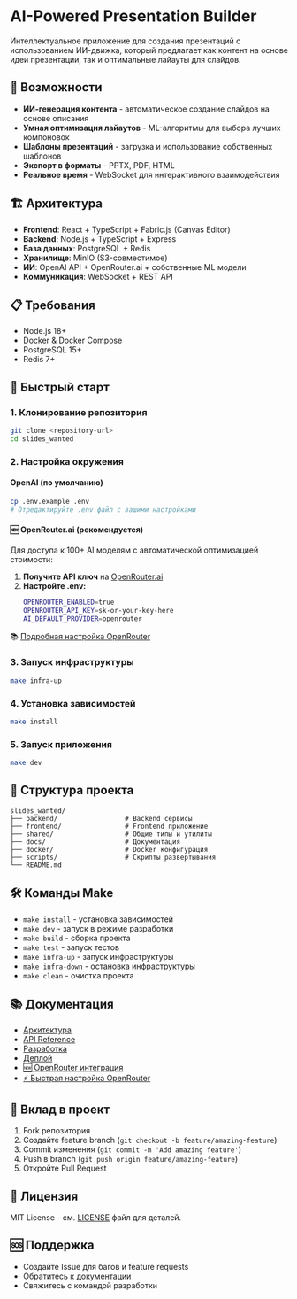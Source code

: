 # AI-Powered Presentation Builder

Интеллектуальное приложение для создания презентаций с использованием ИИ-движка, который предлагает как контент на основе идеи презентации, так и оптимальные лайауты для слайдов.

## 🚀 Возможности

- **ИИ-генерация контента** - автоматическое создание слайдов на основе описания
- **Умная оптимизация лайаутов** - ML-алгоритмы для выбора лучших компоновок
- **Шаблоны презентаций** - загрузка и использование собственных шаблонов
- **Экспорт в форматы** - PPTX, PDF, HTML
- **Реальное время** - WebSocket для интерактивного взаимодействия

## 🏗️ Архитектура

- **Frontend**: React + TypeScript + Fabric.js (Canvas Editor)
- **Backend**: Node.js + TypeScript + Express
- **База данных**: PostgreSQL + Redis
- **Хранилище**: MinIO (S3-совместимое)
- **ИИ**: OpenAI API + OpenRouter.ai + собственные ML модели
- **Коммуникация**: WebSocket + REST API

## 📋 Требования

- Node.js 18+
- Docker & Docker Compose
- PostgreSQL 15+
- Redis 7+

## 🚀 Быстрый старт

### 1. Клонирование репозитория
```bash
git clone <repository-url>
cd slides_wanted
```

### 2. Настройка окружения

#### OpenAI (по умолчанию)
```bash
cp .env.example .env
# Отредактируйте .env файл с вашими настройками
```

#### 🆕 OpenRouter.ai (рекомендуется)
Для доступа к 100+ AI моделям с автоматической оптимизацией стоимости:

1. **Получите API ключ** на [OpenRouter.ai](https://openrouter.ai/keys)
2. **Настройте .env:**
   ```bash
   OPENROUTER_ENABLED=true
   OPENROUTER_API_KEY=sk-or-your-key-here
   AI_DEFAULT_PROVIDER=openrouter
   ```

📚 [Подробная настройка OpenRouter](./docs/OPENROUTER_QUICK_SETUP.md)

### 3. Запуск инфраструктуры
```bash
make infra-up
```

### 4. Установка зависимостей
```bash
make install
```

### 5. Запуск приложения
```bash
make dev
```

## 📁 Структура проекта

```
slides_wanted/
├── backend/                 # Backend сервисы
├── frontend/                # Frontend приложение
├── shared/                  # Общие типы и утилиты
├── docs/                    # Документация
├── docker/                  # Docker конфигурация
├── scripts/                 # Скрипты развертывания
└── README.md
```

## 🛠️ Команды Make

- `make install` - установка зависимостей
- `make dev` - запуск в режиме разработки
- `make build` - сборка проекта
- `make test` - запуск тестов
- `make infra-up` - запуск инфраструктуры
- `make infra-down` - остановка инфраструктуры
- `make clean` - очистка проекта

## 📚 Документация

- [Архитектура](./docs/ARCHITECTURE.md)
- [API Reference](./docs/API.md)
- [Разработка](./docs/DEVELOPMENT.md)
- [Деплой](./docs/DEPLOYMENT.md)
- [🆕 OpenRouter интеграция](./docs/OPENROUTER_INTEGRATION.md)
- [⚡ Быстрая настройка OpenRouter](./docs/OPENROUTER_QUICK_SETUP.md)

## 🤝 Вклад в проект

1. Fork репозитория
2. Создайте feature branch (`git checkout -b feature/amazing-feature`)
3. Commit изменения (`git commit -m 'Add amazing feature'`)
4. Push в branch (`git push origin feature/amazing-feature`)
5. Откройте Pull Request

## 📄 Лицензия

MIT License - см. [LICENSE](LICENSE) файл для деталей.

## 🆘 Поддержка

- Создайте Issue для багов и feature requests
- Обратитесь к [документации](./docs/)
- Свяжитесь с командой разработки
